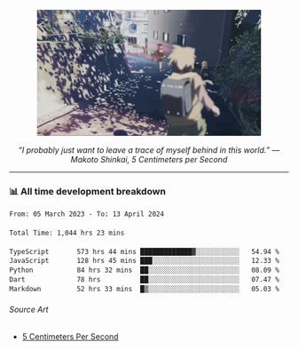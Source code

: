 <p align="center"><img src="asset/header.jpg" width="80%"/></p>
<p align="center"><i>“I probably just want to leave a trace of myself behind in this world.” ― Makoto Shinkai, 5 Centimeters per Second</i></p>

---
<!--
<details>
  <summary>📃 My Resume</summary>

### Education

- 📖 **Computer Science**\
📆 10/2021 - present\
📍 **Thang Long University** - Hoang Mai, Hanoi, Vietnam

### Experience

<img align="right" src="https://img.shields.io/badge/Figma-F24E1E?style=flat&logo=figma&logoColor=white"/>
<img align="right" src="https://img.shields.io/badge/node.js-6DA55F?style=flat&logo=node.js&logoColor=white"/>
<img align="right" src="https://img.shields.io/badge/Next.js-black?style=flat&logo=next.js&logoColor=white"/>
<img align="right" src="https://img.shields.io/badge/TypeScript-007ACC?style=flat&logo=typescript&logoColor=white"/>


- 👨‍💻 **Frontend Web Intern**\
📆 07/2023 - present\
📍 **MQ ICT Solutions** - Hoang Mai, Hanoi, Vietnam
</details> 
-->

### 📊 All time development breakdown

<!--START_SECTION:waka-->

```txt
From: 05 March 2023 - To: 13 April 2024

Total Time: 1,044 hrs 23 mins

TypeScript       573 hrs 44 mins █████████████▓░░░░░░░░░░░   54.94 %
JavaScript       128 hrs 45 mins ███░░░░░░░░░░░░░░░░░░░░░░   12.33 %
Python           84 hrs 32 mins  ██░░░░░░░░░░░░░░░░░░░░░░░   08.09 %
Dart             78 hrs          ██░░░░░░░░░░░░░░░░░░░░░░░   07.47 %
Markdown         52 hrs 33 mins  █▒░░░░░░░░░░░░░░░░░░░░░░░   05.03 %
```

<!--END_SECTION:waka-->

###### Source Art

-  [5 Centimeters Per Second](https://wallhaven.cc/w/nrowq1)

